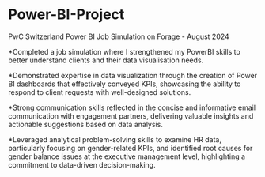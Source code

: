 # Power-BI-Project
PwC Switzerland Power BI Job Simulation on Forage - August 2024

*Completed a job simulation where I strengthened my PowerBI skills to better understand clients and their data visualisation needs.

*Demonstrated expertise in data visualization through the creation of Power BI dashboards that effectively conveyed KPIs, showcasing the ability to respond to client requests with well-designed solutions.

*Strong communication skills reflected in the concise and informative email communication with engagement partners, delivering valuable insights and actionable suggestions based on data analysis.

*Leveraged analytical problem-solving skills to examine HR data, particularly focusing on gender-related KPIs, and identified root causes for gender balance issues at the executive management level, highlighting a 
 commitment to data-driven decision-making.
